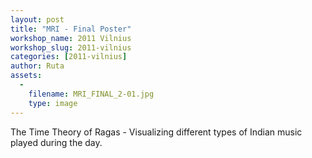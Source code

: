 ```yaml
---
layout: post
title: "MRI - Final Poster"
workshop_name: 2011 Vilnius
workshop_slug: 2011-vilnius
categories: [2011-vilnius]
author: Ruta 
assets:
  -
    filename: MRI_FINAL_2-01.jpg
    type: image
---
```

The Time Theory of Ragas - Visualizing different types of Indian music played during the day.
